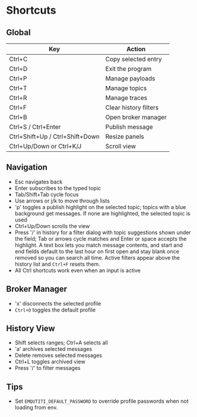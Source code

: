 # Shortcuts

## Global

| Key | Action |
| --- | ------ |
| Ctrl+C | Copy selected entry |
| Ctrl+D | Exit the program |
| Ctrl+P | Manage payloads |
| Ctrl+T | Manage topics |
| Ctrl+R | Manage traces |
| Ctrl+F | Clear history filters |
| Ctrl+B | Open broker manager |
| Ctrl+S / Ctrl+Enter | Publish message |
| Ctrl+Shift+Up / Ctrl+Shift+Down | Resize panels |
| Ctrl+Up/Down or Ctrl+K/J | Scroll view |

## Navigation

- Esc navigates back
- Enter subscribes to the typed topic
- Tab/Shift+Tab cycle focus
- Use arrows or j/k to move through lists
- 'p' toggles a publish highlight on the selected topic; topics with a blue
  background get messages. If none are highlighted, the selected topic is used
- Ctrl+Up/Down scrolls the view
- Press '/' in history for a filter dialog with topic suggestions shown
  under the field; Tab or arrows cycle matches and Enter or space accepts
  the highlight. A text box lets you match message contents, and start
  and end fields default to the last hour on first open and stay blank
  once removed so you can search all time. Active filters appear above the
  history list and `Ctrl+F` resets them.
- All Ctrl shortcuts work even when an input is active

## Broker Manager

- 'x' disconnects the selected profile
- `Ctrl+O` toggles the default profile

## History View

- Shift selects ranges; Ctrl+A selects all
- 'a' archives selected messages
- Delete removes selected messages
- Ctrl+L toggles archived view
- Press '/' to filter messages

## Tips

- Set `EMQUTITI_DEFAULT_PASSWORD` to override profile passwords when not loading from env.
